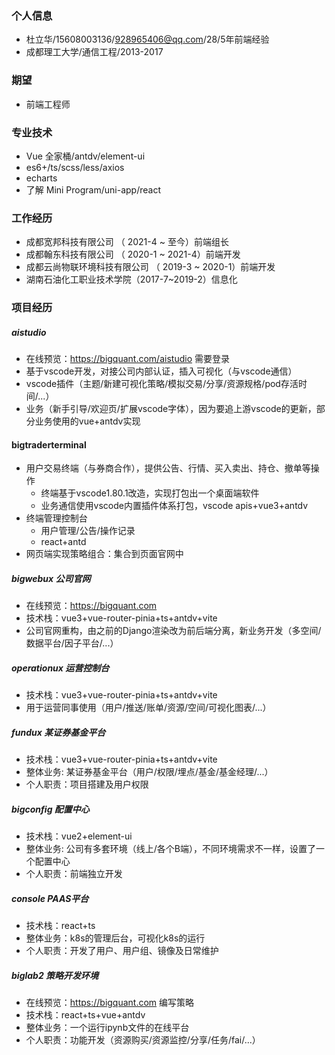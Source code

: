 ### 个人信息
- 杜立华/15608003136/928965406@qq.com/28/5年前端经验
- 成都理工大学/通信工程/2013-2017
### 期望
- 前端工程师
### 专业技术
- Vue 全家桶/antdv/element-ui
- es6+/ts/scss/less/axios
- echarts
- 了解 Mini Program/uni-app/react
### 工作经历
- 成都宽邦科技有限公司 （ 2021-4 ~ 至今）前端组长
- 成都翰东科技有限公司 （ 2020-1 ~ 2021-4）前端开发
- 成都云尚物联环境科技有限公司 （ 2019-3 ~ 2020-1）前端开发
- 湖南石油化工职业技术学院（2017-7~2019-2）信息化
### 项目经历
##### aistudio 
- 在线预览：https://bigquant.com/aistudio  需要登录
- 基于vscode开发，对接公司内部认证，插入可视化（与vscode通信）
- vscode插件（主题/新建可视化策略/模拟交易/分享/资源规格/pod存活时间/...）
- 业务（新手引导/欢迎页/扩展vscode字体），因为要追上游vscode的更新，部分业务使用的vue+antdv实现
#### bigtraderterminal
- 用户交易终端（与券商合作），提供公告、行情、买入卖出、持仓、撤单等操作
  - 终端基于vscode1.80.1改造，实现打包出一个桌面端软件
  - 业务通信使用vscode内置插件体系打包，vscode apis+vue3+antdv
- 终端管理控制台
  - 用户管理/公告/操作记录
  - react+antd
- 网页端实现策略组合：集合到页面官网中
##### bigwebux 公司官网
- 在线预览：https://bigquant.com
- 技术栈：vue3+vue-router-pinia+ts+antdv+vite
- 公司官网重构，由之前的Django渲染改为前后端分离，新业务开发（多空间/数据平台/因子平台/...）
##### operationux 运营控制台
- 技术栈：vue3+vue-router-pinia+ts+antdv+vite
- 用于运营同事使用（用户/推送/账单/资源/空间/可视化图表/...）

##### fundux 某证券基金平台
- 技术栈：vue3+vue-router-pinia+ts+antdv+vite
- 整体业务: 某证券基金平台（用户/权限/埋点/基金/基金经理/...）
- 个人职责：项目搭建及用户权限

##### bigconfig 配置中心
- 技术栈：vue2+element-ui
- 整体业务: 公司有多套环境（线上/各个B端），不同环境需求不一样，设置了一个配置中心
- 个人职责：前端独立开发
##### console PAAS平台
- 技术栈：react+ts
- 整体业务：k8s的管理后台，可视化k8s的运行
- 个人职责：开发了用户、用户组、镜像及日常维护
##### biglab2 策略开发环境
- 在线预览：https://bigquant.com  编写策略
- 技术栈：react+ts+vue+antdv
- 整体业务：一个运行ipynb文件的在线平台
- 个人职责：功能开发（资源购买/资源监控/分享/任务/fai/...）
